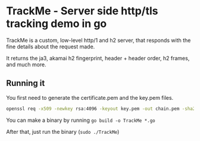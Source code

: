 # TrackMe - Server side http/tls tracking demo in go

TrackMe is a custom, low-level http/1 and h2 server, that responds with the fine details about the request made.

It returns the ja3, akamai h2 fingerprint, header + header order, h2 frames, and much more.

## Running it

You first need to generate the certificate.pem and the key.pem files.

```bash
openssl req -x509 -newkey rsa:4096 -keyout key.pem -out chain.pem -sha256 -days 365 -nodes
```

You can make a binary by running `go build -o TrackMe *.go`

After that, just run the binary (`sudo ./TrackMe`)
